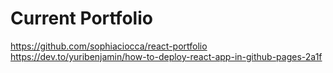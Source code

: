 # Current Portfolio


https://github.com/sophiaciocca/react-portfolio
https://dev.to/yuribenjamin/how-to-deploy-react-app-in-github-pages-2a1f